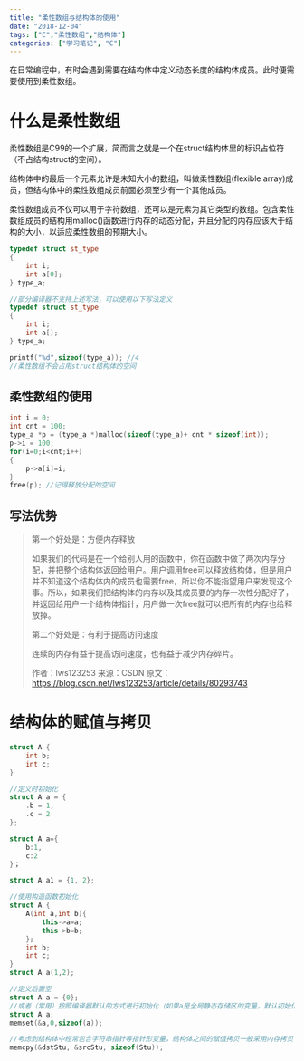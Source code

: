 ```yaml
---
title: "柔性数组与结构体的使用"
date: "2018-12-04"
tags: ["C","柔性数组","结构体"]
categories: ["学习笔记", "C"]
---
```

在日常编程中，有时会遇到需要在结构体中定义动态长度的结构体成员。此时便需要使用到柔性数组。

# **什么是柔性数组**

柔性数组是C99的一个扩展，简而言之就是一个在struct结构体里的标识占位符（不占结构struct的空间）。

结构体中的最后一个元素允许是未知大小的数组，叫做柔性数组(flexible array)成员，但结构体中的柔性数组成员前面必须至少有一个其他成员。

柔性数组成员不仅可以用于字符数组，还可以是元素为其它类型的数组。包含柔性数组成员的结构用malloc()函数进行内存的动态分配，并且分配的内存应该大于结构的大小，以适应柔性数组的预期大小。

```c++
typedef struct st_type
{
    int i;
    int a[0];
} type_a;

//部分编译器不支持上述写法，可以使用以下写法定义
typedef struct st_type
{
    int i;
    int a[];
} type_a;

printf("%d",sizeof(type_a)); //4 
//柔性数组不会占用struct结构体的空间
```

## **柔性数组的使用**

```c++
int i = 0;
int cnt = 100;
type_a *p = (type_a *)malloc(sizeof(type_a)+ cnt * sizeof(int));
p->i = 100;
for(i=0;i<cnt;i++)
{
	p->a[i]=i;
}
free(p); //记得释放分配的空间
```

## **写法优势**

> 第一个好处是：方便内存释放
>
> 如果我们的代码是在一个给别人用的函数中，你在函数中做了两次内存分配，并把整个结构体返回给用户。用户调用free可以释放结构体，但是用户并不知道这个结构体内的成员也需要free，所以你不能指望用户来发现这个事。所以，如果我们把结构体的内存以及其成员要的内存一次性分配好了，并返回给用户一个结构体指针，用户做一次free就可以把所有的内存也给释放掉。 
>
> 第二个好处是：有利于提高访问速度
>
> 连续的内存有益于提高访问速度，也有益于减少内存碎片。
>
> 
>
> 作者：lws123253 
> 来源：CSDN 
> 原文：https://blog.csdn.net/lws123253/article/details/80293743 

# **结构体的赋值与拷贝**

```c++
struct A {
    int b;
    int c;
}

//定义时初始化
struct A a = {
    .b = 1,
    .c = 2
};

struct A a={
    b:1,
    c:2
}；

struct A a1 = {1, 2};

//使用构造函数初始化
struct A {
    A(int a,int b){
        this->a=a;
        this->b=b;
    };
    int b;
    int c;
}
struct A a(1,2);

//定义后置空
struct A a = {0};
//或者（常用）按照编译器默认的方式进行初始化（如果a是全局静态存储区的变量，默认初始化为0，如果是栈上的局部变量，默认初始化为随机值）
struct A a; 
memset(&a,0,sizeof(a));

//考虑到结构体中经常包含字符串指针等指针形变量，结构体之间的赋值拷贝一般采用内存拷贝
memcpy(&dstStu, &srcStu, sizeof(Stu));

```
